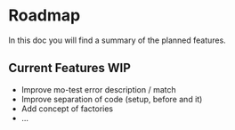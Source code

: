 # Roadmap

In this doc you will find a summary of the planned features.

## Current Features WIP

- Improve mo-test error description / match
- Improve separation of code (setup, before and it)
- Add concept of factories
- ...

